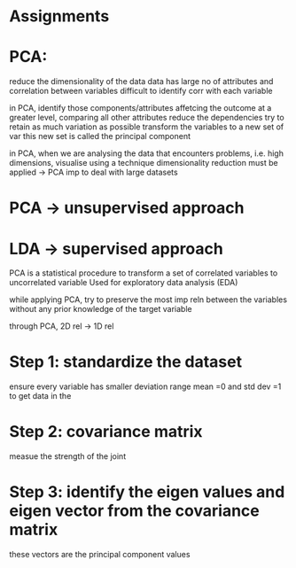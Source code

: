 # Assignments

# PCA:
reduce the dimensionality of the data
data has large no of attributes and correlation between variables
difficult to identify corr with each variable

in PCA, identify those components/attributes affetcing the outcome at a greater level, comparing all other attributes
reduce the dependencies
try to retain as much variation as possible
transform the variables to a new set of var
this new set is called the principal component

in PCA, when we are analysing the data that encounters problems, i.e. high dimensions, visualise using a technique
dimensionality reduction must be applied -> PCA
imp to deal with large datasets

# PCA -> unsupervised approach
# LDA -> supervised approach

PCA is a statistical procedure to transform a set of correlated variables to uncorrelated variable
Used for exploratory data analysis (EDA)

while applying PCA, try to preserve the most imp reln between the variables 
without any prior knowledge of the target variable

through PCA, 2D rel -> 1D rel
# Step 1: standardize the dataset
ensure every variable has smaller deviation range
mean =0  and std dev =1
to get data in the 

# Step 2: covariance matrix 
measue the strength of the joint

# Step 3: identify the eigen values and eigen vector from the covariance matrix
these vectors are the principal component values
